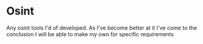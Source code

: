 # Osint
Any osint tools I'd of developed. As I've become better at it I've come to the conclusion I will be able to make my own for specific requirements
